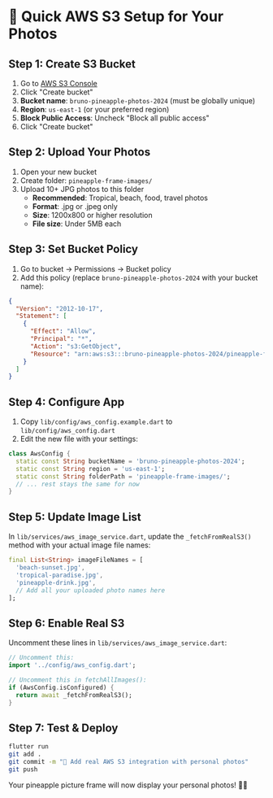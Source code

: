# 🍍 Quick AWS S3 Setup for Your Photos

## Step 1: Create S3 Bucket
1. Go to [AWS S3 Console](https://s3.console.aws.amazon.com/)
2. Click "Create bucket"
3. **Bucket name**: `bruno-pineapple-photos-2024` (must be globally unique)
4. **Region**: `us-east-1` (or your preferred region)
5. **Block Public Access**: Uncheck "Block all public access" 
6. Click "Create bucket"

## Step 2: Upload Your Photos
1. Open your new bucket
2. Create folder: `pineapple-frame-images/`
3. Upload 10+ JPG photos to this folder
   - **Recommended**: Tropical, beach, food, travel photos
   - **Format**: .jpg or .jpeg only
   - **Size**: 1200x800 or higher resolution
   - **File size**: Under 5MB each

## Step 3: Set Bucket Policy
1. Go to bucket → Permissions → Bucket policy
2. Add this policy (replace `bruno-pineapple-photos-2024` with your bucket name):

```json
{
  "Version": "2012-10-17",
  "Statement": [
    {
      "Effect": "Allow",
      "Principal": "*",
      "Action": "s3:GetObject",
      "Resource": "arn:aws:s3:::bruno-pineapple-photos-2024/pineapple-frame-images/*"
    }
  ]
}
```

## Step 4: Configure App
1. Copy `lib/config/aws_config.example.dart` to `lib/config/aws_config.dart`
2. Edit the new file with your settings:

```dart
class AwsConfig {
  static const String bucketName = 'bruno-pineapple-photos-2024';
  static const String region = 'us-east-1';
  static const String folderPath = 'pineapple-frame-images/';
  // ... rest stays the same for now
}
```

## Step 5: Update Image List
In `lib/services/aws_image_service.dart`, update the `_fetchFromRealS3()` method with your actual image file names:

```dart
final List<String> imageFileNames = [
  'beach-sunset.jpg',
  'tropical-paradise.jpg', 
  'pineapple-drink.jpg',
  // Add all your uploaded photo names here
];
```

## Step 6: Enable Real S3
Uncomment these lines in `lib/services/aws_image_service.dart`:

```dart
// Uncomment this:
import '../config/aws_config.dart';

// Uncomment this in fetchAllImages():
if (AwsConfig.isConfigured) {
  return await _fetchFromRealS3();
}
```

## Step 7: Test & Deploy
```bash
flutter run
git add .
git commit -m "🍍 Add real AWS S3 integration with personal photos"
git push
```

Your pineapple picture frame will now display your personal photos! 🍍📸